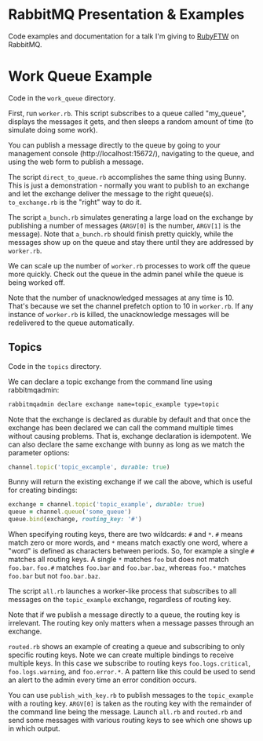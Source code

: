# RabbitMQ Presentation & Examples

Code examples and documentation for a talk I'm giving
to [RubyFTW](http://rubyftw.org) on RabbitMQ.

# Work Queue Example

Code in the `work_queue` directory.

First, run `worker.rb`.  This script subscribes to a queue called
"my_queue", displays the messages it gets, and then sleeps a
random amount of time (to simulate doing some work).

You can publish a message directly to the queue by going to
your management console (http://localhost:15672/), navigating
to the queue, and using the web form to publish a message.

The script `direct_to_queue.rb` accomplishes the same thing
using Bunny.  This is just a demonstration - normally you want
to publish to an exchange and let the exchange deliver the message
to the right queue(s).  `to_exchange.rb` is the "right" way to
do it.

The script `a_bunch.rb` simulates generating a large load on the
exchange by publishing a number of messages (`ARGV[0]` is the number,
`ARGV[1]` is the message).  Note that `a_bunch.rb` should finish
pretty quickly, while the messages show up on the queue and stay
there until they are addressed by `worker.rb`.

We can scale up the number of `worker.rb` processes to work off
the queue more quickly.  Check out the queue in the admin panel
while the queue is being worked off.

Note that the number of unacknowledged messages at any time is
10.  That's because we set the channel prefetch option to 10
in `worker.rb`.  If any instance of `worker.rb` is killed,
the unacknowledge messages will be redelivered to the queue
automatically.

## Topics

Code in the `topics` directory.

We can declare a topic exchange from the command line using
rabbitmqadmin:

```bash
rabbitmqadmin declare exchange name=topic_example type=topic
```

Note that the exchange is declared as durable by default and that
once the exchange has been declared we can call the command multiple
times without causing problems.  That is, exchange declaration is
idempotent.  We can also declare the same exchange with bunny
as long as we match the parameter options:

```ruby
channel.topic('topic_excample', durable: true)
```

Bunny will return the existing exchange if we call the above,
which is useful for creating bindings:

```ruby
exchange = channel.topic('topic_example', durable: true)
queue = channel.queue('some_queue')
queue.bind(exchange, routing_key: '#')
```

When specifying routing keys, there are two wildcards: `#` and `*`.
`#` means match zero or more words, and `*` means match exactly
one word, where a "word" is defined as characters between periods.
So, for example a single `#` matches all routing keys.  A single
`*` matches `foo` but does not match `foo.bar`.  `foo.#` matches
`foo.bar` and `foo.bar.baz`, whereas `foo.*` matches `foo.bar`
but not `foo.bar.baz`.

The script `all.rb` launches a worker-like process that subscribes
to all messages on the `topic_example` exchange, regardless
of routing key.

Note that if we publish a message directly to a queue, the
routing key is irrelevant.  The routing key only matters
when a message passes through an exchange.

`routed.rb` shows an example of creating a queue and subscribing
to only specific routing keys.  Note we can create multiple
bindings to receive multiple keys.  In this case we subscribe
to routing keys `foo.logs.critical`, `foo.logs.warning`, and
`foo.error.*`.  A pattern like this could be used to send an
alert to the admin every time an error condition occurs.

You can use `publish_with_key.rb` to publish messages to the
`topic_example` with a routing key.  `ARGV[0]` is taken
as the routing key with the remainder of the command line
being the message.  Launch `all.rb` and `routed.rb` and
send some messages with various routing keys to see which one
shows up in which output.
